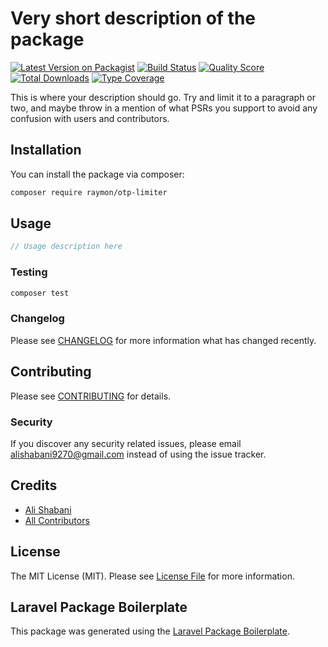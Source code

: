 # Very short description of the package

[![Latest Version on Packagist](https://img.shields.io/packagist/v/raymon/otp-limiter.svg?style=flat-square)](https://packagist.org/packages/raymon/otp-limiter)
[![Build Status](https://img.shields.io/travis/bdp-raymon/otp-limiter/master.svg?style=flat-square)](https://travis-ci.org/bdp-raymon/otp-limiter)
[![Quality Score](https://img.shields.io/scrutinizer/g/bdp-raymon/otp-limiter.svg?style=flat-square)](https://scrutinizer-ci.com/g/bdp-raymon/otp-limiter)
[![Total Downloads](https://img.shields.io/packagist/dt/raymon/otp-limiter.svg?style=flat-square)](https://packagist.org/packages/raymon/otp-limiter)
[![Type Coverage](https://shepherd.dev/github/bdp-raymon/otp-limiter/coverage.svg)](https://shepherd.dev/github/bdp-raymon/otp-limiter)

This is where your description should go. Try and limit it to a paragraph or two, and maybe throw in a mention of what PSRs you support to avoid any confusion with users and contributors.

## Installation

You can install the package via composer:

```bash
composer require raymon/otp-limiter
```

## Usage

``` php
// Usage description here
```

### Testing

``` bash
composer test
```

### Changelog

Please see [CHANGELOG](CHANGELOG.md) for more information what has changed recently.

## Contributing

Please see [CONTRIBUTING](CONTRIBUTING.md) for details.

### Security

If you discover any security related issues, please email alishabani9270@gmail.com instead of using the issue tracker.

## Credits

- [Ali Shabani](https://github.com/raymon)
- [All Contributors](../../contributors)

## License

The MIT License (MIT). Please see [License File](LICENSE.md) for more information.

## Laravel Package Boilerplate

This package was generated using the [Laravel Package Boilerplate](https://laravelpackageboilerplate.com).
